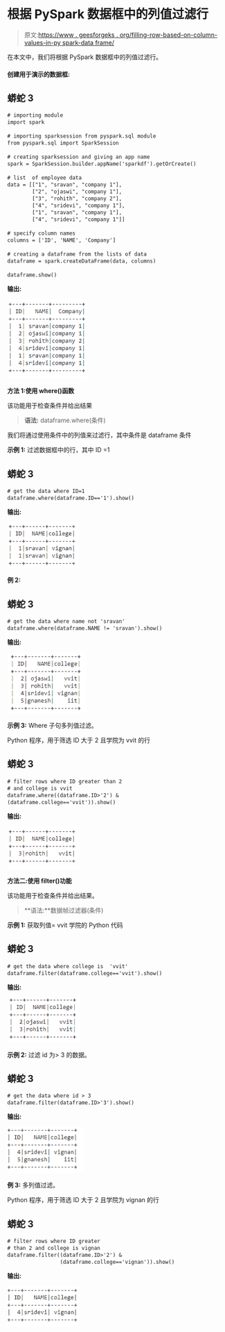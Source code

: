 # 根据 PySpark 数据框中的列值过滤行

> 原文:[https://www . geesforgeks . org/filling-row-based-on-column-values-in-py spark-data frame/](https://www.geeksforgeeks.org/filtering-rows-based-on-column-values-in-pyspark-dataframe/)

在本文中，我们将根据 PySpark 数据框中的列值过滤行。

#### 创建用于演示的数据框:

## 蟒蛇 3

```
# importing module
import spark

# importing sparksession from pyspark.sql module
from pyspark.sql import SparkSession

# creating sparksession and giving an app name
spark = SparkSession.builder.appName('sparkdf').getOrCreate()

# list  of employee data
data = [["1", "sravan", "company 1"],
        ["2", "ojaswi", "company 1"],
        ["3", "rohith", "company 2"],
        ["4", "sridevi", "company 1"],
        ["1", "sravan", "company 1"],
        ["4", "sridevi", "company 1"]]

# specify column names
columns = ['ID', 'NAME', 'Company']

# creating a dataframe from the lists of data
dataframe = spark.createDataFrame(data, columns)

dataframe.show()
```

**输出:**

![](img/e594c01b7b1e33c02fb7c31b069fe7fa.png)

**方法 1:使用 where()函数**

该功能用于检查条件并给出结果

> **语法:** dataframe.where(条件)

我们将通过使用条件中的列值来过滤行，其中条件是 dataframe 条件

**示例 1:** 过滤数据框中的行，其中 ID =1

## 蟒蛇 3

```
# get the data where ID=1
dataframe.where(dataframe.ID=='1').show()
```

**输出:**

![](img/18f13bc2d77c2e02e0a32267a39a3a9a.png)

**例 2:**

## 蟒蛇 3

```
# get the data where name not 'sravan'
dataframe.where(dataframe.NAME != 'sravan').show()
```

**输出:**

![](img/e408d49a043301ef94dd44a84674bdc5.png)

**示例 3:** Where 子句多列值过滤。

Python 程序，用于筛选 ID 大于 2 且学院为 vvit 的行

## 蟒蛇 3

```
# filter rows where ID greater than 2
# and college is vvit
dataframe.where((dataframe.ID>'2') & (dataframe.college=='vvit')).show()
```

**输出:**

![](img/9f0b79b712e4575ce2e2d34aff571223.png)

**方法二:使用 filter()功能**

该功能用于检查条件并给出结果。

> **语法:**数据帧过滤器(条件)

**示例 1:** 获取列值= vvit 学院的 Python 代码

## 蟒蛇 3

```
# get the data where college is  'vvit'
dataframe.filter(dataframe.college=='vvit').show()
```

**输出:**

![](img/0847a401a1fd009678b589dfbaba9045.png)

**示例 2:** 过滤 id 为> 3 的数据。

## 蟒蛇 3

```
# get the data where id > 3
dataframe.filter(dataframe.ID>'3').show()
```

**输出:**

![](img/7c10bc2e2c6b45f51ee6bda84f9fe60f.png)

**例 3:** 多列值过滤。

Python 程序，用于筛选 ID 大于 2 且学院为 vignan 的行

## 蟒蛇 3

```
# filter rows where ID greater
# than 2 and college is vignan
dataframe.filter((dataframe.ID>'2') &
                 (dataframe.college=='vignan')).show()
```

**输出:**

![](img/4e06aa9f87819dbdaa67aac1a8e905da.png)